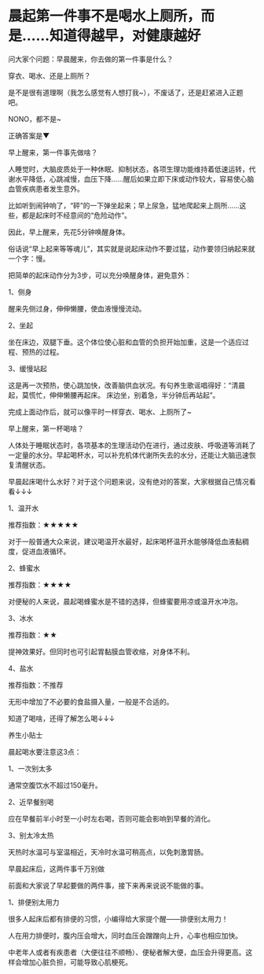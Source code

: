 # 晨起第一件事不是喝水上厕所，而是……知道得越早，对健康越好 #

问大家个问题：早晨醒来，你去做的第一件事是什么？

穿衣、喝水、还是上厕所？

是不是很有道理啊（我怎么感觉有人想打我~），不废话了，还是赶紧进入正题吧。

NONO，都不是~

正确答案是▼

早上醒来，第一件事先做啥？

人睡觉时，大脑皮质处于一种休眠、抑制状态，各项生理功能维持着低速运转，代谢水平降低，心跳减慢，血压下降……醒后如果立即下床或动作较大，容易使心脑血管疾病患者发生意外。

比如听到闹钟响了，“砰”的一下弹坐起来；早上尿急，猛地爬起来上厕所……这些，都是起床时不经意间的“危险动作”。

因此，早上醒来，先花5分钟唤醒身体。

俗话说“早上起来等等魂儿”，其实就是说起床动作不要过猛，动作要领归纳起来就一个字：慢。

把简单的起床动作分为3步，可以充分唤醒身体，避免意外：

1、侧身

醒来先侧过身，伸伸懒腰，使血液慢慢流动。

2、坐起

坐在床边，双腿下垂。这个体位使心脏和血管的负担开始加重，这是一个适应过程、预热的过程。

3、缓慢站起

这是再一次预热，使心跳加快，改善脑供血状况。有句养生歌谣唱得好：“清晨起，莫慌忙，伸伸懒腰再起床。 床边坐，别着急，半分钟后再站起”。

完成上面动作后，就可以像平时一样穿衣、喝水、上厕所了~

早上醒来，第一杯喝啥？

人体处于睡眠状态时，各项基本的生理活动仍在进行，通过皮肤、呼吸道等消耗了一定量的水分。早起喝杯水，可以补充机体代谢所失去的水分，还能让大脑迅速恢复清醒状态。

早晨起床喝什么水好？对于这个问题来说，没有绝对的答案，大家根据自己情况看看↓↓↓

1、温开水

推荐指数：★★★★★

对于一般普通大众来说，建议喝温开水最好，起床喝杯温开水能够降低血液黏稠度，促进血液循环。

2、蜂蜜水

推荐指数：★★★★

对便秘的人来说，晨起喝蜂蜜水是不错的选择，但蜂蜜要用凉或温开水冲泡。

3、冰水

推荐指数：★★

提神效果好。但同时也可引起胃黏膜血管收缩，对身体不利。

4、盐水

推荐指数：不推荐

无形中增加了不必要的食盐摄入量，一般是不合适的。

知道了喝啥，还得了解怎么喝↓↓↓

养生小贴士

晨起喝水要注意这3点：

1、一次别太多

通常空腹饮水不超过150毫升。

2、近早餐别喝

应在早餐前半小时至一小时左右喝，否则可能会影响到早餐的消化。

3、别太冷太热

天热时水温可与室温相近，天冷时水温可稍高点，以免刺激胃肠。

早晨起床后，这两件事千万别做

前面和大家说了早起要做的两件事，接下来再来说说不能做的事。

1、排便别太用力

很多人起床后都有排便的习惯，小编得给大家提个醒——排便别太用力！

人在用力排便时，腹内压会增大，同时血压会蹭蹭向上升，心率也相应加快。

中老年人或者有疾患者（大便往往不顺畅）、便秘者解大便，血压会升得更高。这样会增加心脏负担，可能导致心肌梗死。



